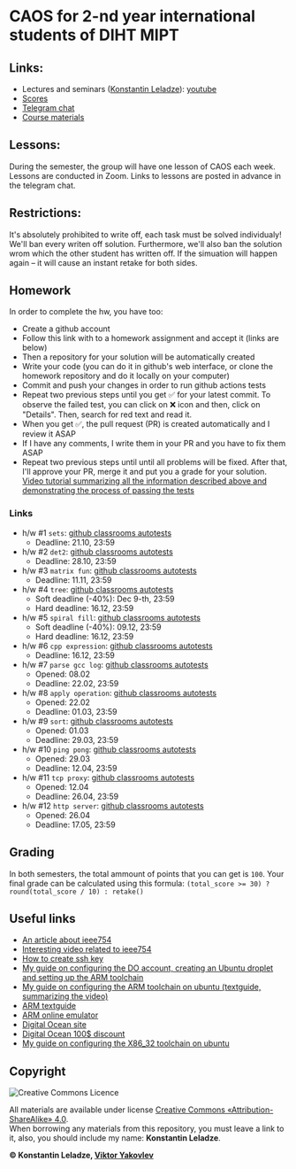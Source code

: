 # CAOS for 2-nd year international students of DIHT MIPT


## Links:
+ Lectures and seminars ([Konstantin Leladze](https://t.me/konstantinleladze)): [youtube](https://www.youtube.com/playlist?list=PL85_gNEP3vgRtexq5fuq0BSrc3sV_6o_1)
+ [Scores](https://docs.google.com/spreadsheets/d/1Tgdwisz_XMZKl8V1fN_sbbZNGZV1ZJdvDhrT02vjiWs)
+ [Telegram chat](https://t.me/+LYOYGPVW-cA3NmJi)
+ [Course materials](https://github.com/victor-yacovlev/mipt-diht-caos/tree/master/en-mipt)

## Lessons:
During the semester, the group will have one lesson of CAOS each week. Lessons are conducted in Zoom. Links to lessons are posted in advance in the telegram chat.

## Restrictions:
It's absolutely prohibited to write off, each task must be solved individualy! We'll ban every writen off solution. Furthermore, we'll also ban the solution wrom which the other student has written off. If the simuation will happen again – it will cause an instant retake for both sides.

## Homework
In order to complete the hw, you have too:
+ Create a github account
+ Follow this link with to a homework assignment and accept it (links are below)
+ Then a repository for your solution will be automatically created
+ Write your code (you can do it in github's web interface, or clone the homework repository and do it locally on your computer)
+ Commit and push your changes in order to run github actions tests
+ Repeat two previous steps until you get ✅ for your latest commit.
  To observe the failed test, you can click on ❌ icon and then, click on "Details".
  Then, search for red text and read it.
+ When you get ✅, the pull request (PR) is created automatically and I review it ASAP
+ If I have any comments, I write them in your PR and you have to fix them ASAP
+ Repeat two previous steps until until all problems will be fixed.
  After that, I'll approve your PR, merge it and put you a grade for your solution.
[Video tutorial summarizing all the information described above and demonstrating the process of passing the tests](https://www.youtube.com/watch?v=GS1ai5_7aak&list=PL85_gNEP3vgRtexq5fuq0BSrc3sV_6o_1&index=7&ab_channel=KonstantinLeladze)

### Links
+ h/w #1 `sets`: [github classrooms autotests](https://classroom.github.com/a/4mZ6mppX)
  + Deadline: 21.10, 23:59
+ h/w #2 `det2`: [github classrooms autotests](https://classroom.github.com/a/C3yZC7Hm)
  + Deadline: 28.10, 23:59
+ h/w #3 `matrix fun`: [github classrooms autotests](https://classroom.github.com/a/-_1qo_tu)
  + Deadline: 11.11, 23:59
+ h/w #4 `tree`: [github classrooms autotests](https://classroom.github.com/a/ye--z9tK)
  + Soft deadline (-40%): Dec 9-th, 23:59
  + Hard deadline: 16.12, 23:59
+ h/w #5 `spiral fill`: [github classrooms autotests](https://classroom.github.com/a/iZxc-71K)
  + Soft deadline (-40%): 09.12, 23:59
  + Hard deadline: 16.12, 23:59
+ h/w #6 `cpp expression`: [github classrooms autotests](https://classroom.github.com/a/8xgWlV3G)
  + Deadline: 16.12, 23:59
+ h/w #7 `parse gcc log`: [github classrooms autotests](https://classroom.github.com/a/ufC42VC_)
  + Opened: 08.02
  + Deadline: 22.02, 23:59
+ h/w #8 `apply operation`: [github classrooms autotests]()
  + Opened: 22.02
  + Deadline: 01.03, 23:59
+ h/w #9 `sort`: [github classrooms autotests]()
  + Opened: 01.03
  + Deadline: 29.03, 23:59
+ h/w #10 `ping pong`: [github classrooms autotests]()
  + Opened: 29.03
  + Deadline: 12.04, 23:59
+ h/w #11 `tcp proxy`: [github classrooms autotests]()
  + Opened: 12.04
  + Deadline: 26.04, 23:59
+ h/w #12 `http server`: [github classrooms autotests]()
  + Opened: 26.04
  + Deadline: 17.05, 23:59

## Grading
In both semesters, the total ammount of points that you can get is `100`. Your final grade can be calculated using this formula: `(total_score >= 30) ? round(total_score / 10) : retake()`

## Useful links
+ [An article about ieee754](https://steve.hollasch.net/cgindex/coding/ieeefloat.html)
+ [Interesting video related to ieee754](https://www.youtube.com/watch?v=p8u_k2LIZyo)
+ [How to create ssh key](https://docs.oracle.com/en/cloud/cloud-at-customer/occ-get-started/generate-ssh-key-pair.html)
+ [My guide on configuring the DO account, creating an Ubuntu droplet and setting up the ARM toolchain](https://www.youtube.com/watch?v=zXXSoyMuiuw)
+ [My guide on configuring the ARM toolchain on ubuntu (textguide, summarizing the video)](https://github.com/Costello1329/caos-mipt-2021/blob/master/arm.md)
+ [ARM textguide](https://azeria-labs.com/writing-arm-assembly-part-1/)
+ [ARM online emulator](https://bkhmsi.github.io/ARMThumb_Sim/)
+ [Digital Ocean site](https://digitalocean.com)
+ [Digital Ocean 100$ discount](https://www.digitalocean.com/github-students/)
+ [My guide on configuring the X86_32 toolchain on ubuntu](https://github.com/Costello1329/caos-mipt-2021/blob/master/x86_32.md)


## Copyright
![Creative Commons Licence](https://i.creativecommons.org/l/by-sa/4.0/88x31.png)

All materials are available under license [Creative Commons «Attribution-ShareAlike» 4.0](http://creativecommons.org/licenses/by-sa/4.0/).\
When borrowing any materials from this repository, you must leave a link to it, also, you should include my name: **Konstantin Leladze**.

__© Konstantin Leladze, [Viktor Yakovlev](https://github.com/victor-yacovlev/)__
